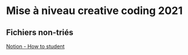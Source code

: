 # Mise à niveau creative coding 2021
Fichiers non-triés
---
[Notion - How to student](https://matoseb.notion.site/HTML-JS-CSS-P5-js-How-to-student-b5dbf563e8ba44469a5d7c94aaa31613)
